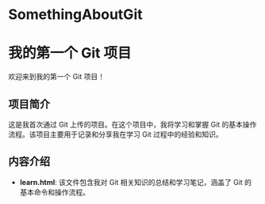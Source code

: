 # SomethingAboutGit
# 我的第一个 Git 项目

欢迎来到我的第一个 Git 项目！

## 项目简介

这是我首次通过 Git 上传的项目。在这个项目中，我将学习和掌握 Git 的基本操作流程。该项目主要用于记录和分享我在学习 Git 过程中的经验和知识。

## 内容介绍

- **learn.html**: 该文件包含我对 Git 相关知识的总结和学习笔记，涵盖了 Git 的基本命令和操作流程。


